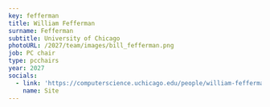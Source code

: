 ```yaml
---
key: fefferman
title: William Fefferman
surname: Fefferman
subtitle: University of Chicago
photoURL: /2027/team/images/bill_fefferman.png
job: PC chair
type: pcchairs
year: 2027
socials:
  - link: 'https://computerscience.uchicago.edu/people/william-fefferman/'
    name: Site
---
```

